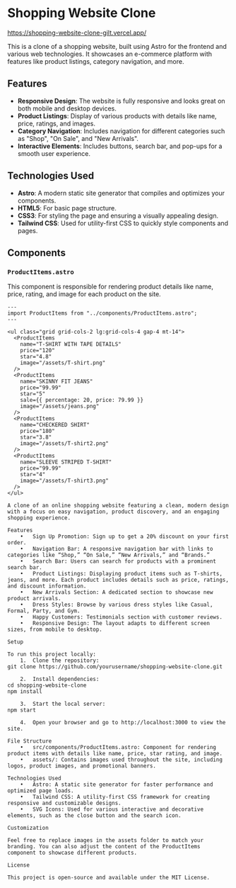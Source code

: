 # Shopping Website Clone

https://shopping-website-clone-gilt.vercel.app/

This is a clone of a shopping website, built using Astro for the frontend and various web technologies. It showcases an e-commerce platform with features like product listings, category navigation, and more.

## Features

- **Responsive Design**: The website is fully responsive and looks great on both mobile and desktop devices.
- **Product Listings**: Display of various products with details like name, price, ratings, and images.
- **Category Navigation**: Includes navigation for different categories such as "Shop", "On Sale", and "New Arrivals".
- **Interactive Elements**: Includes buttons, search bar, and pop-ups for a smooth user experience.

## Technologies Used

- **Astro**: A modern static site generator that compiles and optimizes your components.
- **HTML5**: For basic page structure.
- **CSS3**: For styling the page and ensuring a visually appealing design.
- **Tailwind CSS**: Used for utility-first CSS to quickly style components and pages.

## Components

### `ProductItems.astro`
This component is responsible for rendering product details like name, price, rating, and image for each product on the site.

```astro
---
import ProductItems from "../components/ProductItems.astro";
---

<ul class="grid grid-cols-2 lg:grid-cols-4 gap-4 mt-14">
  <ProductItems
    name="T-SHIRT WITH TAPE DETAILS"
    price="120"
    star="4.8"
    image="/assets/T-shirt.png"
  />
  <ProductItems
    name="SKINNY FIT JEANS"
    price="99.99"
    star="5"
    sale={{ percentage: 20, price: 79.99 }}
    image="/assets/jeans.png"
  />
  <ProductItems
    name="CHECKERED SHIRT"
    price="180"
    star="3.8"
    image="/assets/T-shirt2.png"
  />
  <ProductItems
    name="SLEEVE STRIPED T-SHIRT"
    price="99.99"
    star="4"
    image="/assets/T-shirt3.png"
  />
</ul>

A clone of an online shopping website featuring a clean, modern design with a focus on easy navigation, product discovery, and an engaging shopping experience.

Features
	•	Sign Up Promotion: Sign up to get a 20% discount on your first order.
	•	Navigation Bar: A responsive navigation bar with links to categories like “Shop,” “On Sale,” “New Arrivals,” and “Brands.”
	•	Search Bar: Users can search for products with a prominent search bar.
	•	Product Listings: Displaying product items such as T-shirts, jeans, and more. Each product includes details such as price, ratings, and discount information.
	•	New Arrivals Section: A dedicated section to showcase new product arrivals.
	•	Dress Styles: Browse by various dress styles like Casual, Formal, Party, and Gym.
	•	Happy Customers: Testimonials section with customer reviews.
	•	Responsive Design: The layout adapts to different screen sizes, from mobile to desktop.

Setup

To run this project locally:
	1.	Clone the repository:
git clone https://github.com/yourusername/shopping-website-clone.git

	2.	Install dependencies:
cd shopping-website-clone
npm install

	3.	Start the local server:
npm start

	4.	Open your browser and go to http://localhost:3000 to view the site.

File Structure
	•	src/components/ProductItems.astro: Component for rendering product items with details like name, price, star rating, and image.
	•	assets/: Contains images used throughout the site, including logos, product images, and promotional banners.

Technologies Used
	•	Astro: A static site generator for faster performance and optimized page loads.
	•	Tailwind CSS: A utility-first CSS framework for creating responsive and customizable designs.
	•	SVG Icons: Used for various interactive and decorative elements, such as the close button and the search icon.

Customization

Feel free to replace images in the assets folder to match your branding. You can also adjust the content of the ProductItems component to showcase different products.

License

This project is open-source and available under the MIT License.
